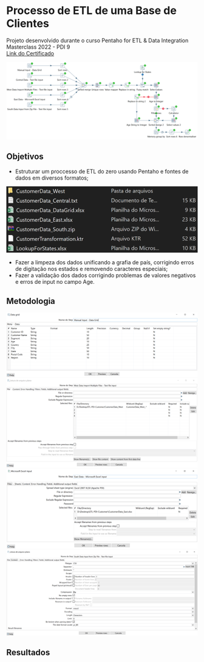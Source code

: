 #  Processo de ETL de uma Base de Clientes

Projeto desenvolvido durante o curso 
Pentaho for ETL & Data Integration Masterclass 2022 - PDI 9
<br>[Link do Certificado](https://www.udemy.com/certificate/UC-e3f6be67-da69-4e6a-a610-b25b4cdb2c1b/)


![Snapshot do Projeto de Transformação](https://github.com/Anacaloi/ETL-PDI-Customer/blob/main/img/Transformacao.PNG)



## Objetivos
- Estruturar um proccesso de ETL do zero usando Pentaho e fontes de dados em diversos formatos;

![Snapshot dos formatos de dados utilizados](https://github.com/Anacaloi/ETL-PDI-Customer/blob/main/img/DataSources.png)

- Fazer a limpeza dos dados unificando a grafia de país, corrigindo erros de digitação nos estados e removendo caracteres especiais;
- Fazer a validação dos dados corrigindo problemas de valores negativos e erros de input no campo Age.

## Metodologia

![Input Manual com Data Grid](https://github.com/Anacaloi/ETL-PDI-Customer/blob/main/img/1_Manual_Input.PNG)
![Text Input para carregar múltiplos arquivos csv](https://github.com/Anacaloi/ETL-PDI-Customer/blob/main/img/2_Text_Input.png)
![Input de Arquivo Excel](https://github.com/Anacaloi/ETL-PDI-Customer/blob/main/img/3_Excel_Input.png)
![Input de Arquivo Zip](https://github.com/Anacaloi/ETL-PDI-Customer/blob/main/img/4_Zip_File_Input.png)



## Resultados
